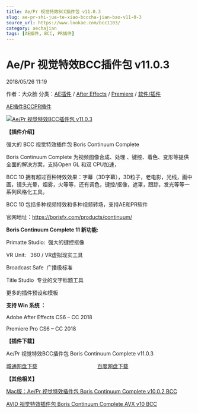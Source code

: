 ```yaml
---
title: Ae/Pr 视觉特效BCC插件包 v11.0.3
slug: ae-pr-shi-jue-te-xiao-bcccha-jian-bao-v11-0-3
source_url: https://www.lookae.com/bcc1103/
category: aechajian
tags: [AE插件, BCC, PR插件]
---
```

# Ae/Pr 视觉特效BCC插件包 v11.0.3

2018/05/26 11:19

作者：大众脸
分类：[AE插件](https://www.lookae.com/after-effects/aechajian/) / [After Effects](https://www.lookae.com/after-effects/) / [Premiere](https://www.lookae.com/qitarjcj/premierezy/) / [软件/插件](https://www.lookae.com/qitarjcj/)

[AE插件](https://www.lookae.com/tag/ae%e6%8f%92%e4%bb%b6/)[BCC](https://www.lookae.com/tag/bcc/)[PR插件](https://www.lookae.com/tag/pr%e6%8f%92%e4%bb%b6/)

[![Ae/Pr 视觉特效BCC插件包 v11.0.3](https://www.lookae.com/wp-content/uploads/2017/10/BCC-11.jpg "Ae/Pr 视觉特效BCC插件包 v11.0.3-LookAE.com")](https://www.lookae.com/wp-content/uploads/2017/10/BCC-11.jpg)

**【插件介绍】**

强大的 BCC 视觉特效插件包 Boris Continuum Complete

Boris Continuum Complete 为视频图像合成、处理 、键控、着色、变形等提供全面的解决方案，支持Open GL 和双 CPU加速，

BCC 10 拥有超过百种特效效果：字幕（3D字幕），3D粒子，老电影，光线，画中画，镜头光晕，烟雾，火等等，还有调色，键控/抠像，遮罩，跟踪，发光等等一系列风格化工具。

BCC 10 包括多种视频特效和多种视频转场，支持AE和PR软件

官网地址：https://borisfx.com/products/continuum/

**Boris Continuum Complete 11 新功能:**

Primatte Studio:  强大的键控抠像

VR Unit:   360 / VR虚拟现实工具

Broadcast Safe  广播级标准

Title Studio  专业的文字标题工具

更多的插件预设和模板

**支持 Win 系统 ：**

Adobe After Effects CS6 – CC 2018

Premiere Pro CS6 – CC 2018

**【插件下载】**

Ae/Pr 视觉特效BCC插件包 Boris Continuum Complete v11.0.3

[城通网盘下载](https://lookae.ctfile.com/fs/680462-292105725)                                         [百度网盘下载](https://pan.baidu.com/s/1pfDcd88XNpYteDfIK0LCtA)

**【其他相关】**

[Mac版：Ae/Pr 视觉特效插件包 Boris Continuum Complete v10.0.2 BCC](https://www.lookae.com/macbcc1002/)

[AVID 视觉特效插件包 Boris Continuum Complete AVX v10 BCC](http://page62.400gb.com/file/128904812)
